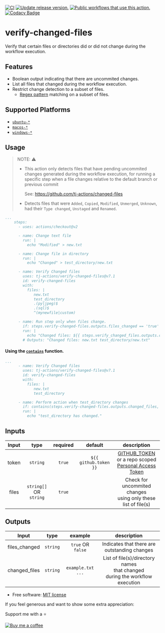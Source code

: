 [![CI](https://github.com/tj-actions/verify-changed-files/workflows/CI/badge.svg)](https://github.com/tj-actions/verify-changed-files/actions?query=workflow%3ACI)
[![Update release version.](https://github.com/tj-actions/verify-changed-files/workflows/Update%20release%20version./badge.svg)](https://github.com/tj-actions/verify-changed-files/actions?query=workflow%3A%22Update+release+version.%22)
[![Public workflows that use this action.](https://img.shields.io/endpoint?url=https%3A%2F%2Fapi-tj-actions1.vercel.app%2Fapi%2Fgithub-actions%2Fused-by%3Faction%3Dtj-actions%2Fverify-changed-files%26badge%3Dtrue)](https://github.com/search?o=desc\&q=tj-actions+verify-changed-files+path%3A.github%2Fworkflows+language%3AYAML\&s=\&type=Code) [![Codacy Badge](https://app.codacy.com/project/badge/Grade/c1072f71723849ef96605d69e90be07a)](https://www.codacy.com/gh/tj-actions/verify-changed-files/dashboard?utm_source=github.com\&utm_medium=referral\&utm_content=tj-actions/verify-changed-files\&utm_campaign=Badge_Grade)

# verify-changed-files

Verify that certain files or directories did or did not change during the workflow execution.

## Features

*   Boolean output indicating that there are uncommited changes.
*   List all files that changed during the workflow execution.
*   Restrict change detection to a subset of files.
    *   [Regex pattern](https://www.gnu.org/software/grep/manual/grep.html#Regular-Expressions) matching on a subset of files.

## Supported Platforms

*   [`ubuntu-*`](https://docs.github.com/en/actions/reference/workflow-syntax-for-github-actions#jobsjob_idruns-on)
*   [`macos-*`](https://docs.github.com/en/actions/reference/workflow-syntax-for-github-actions#jobsjob_idruns-on)
*   [`windows-*`](https://docs.github.com/en/actions/reference/workflow-syntax-for-github-actions#jobsjob_idruns-on)

## Usage

> NOTE: :warning:
>
> *   This action only detects files that have pending uncommited changes generated during the workflow execution, for running a specific step when a file changes relative to the default branch or previous commit
>
>     See: https://github.com/tj-actions/changed-files
> *   Detects files that were `Added`, `Copied`, `Modified`, `Unmerged`, `Unknown`, had their `Type changed`, `Unstaged` and `Renamed`.

```yaml
...
    steps:
      - uses: actions/checkout@v2

      - name: Change text file
        run: |
          echo "Modified" > new.txt

      - name: Change file in directory
        run: |
          echo "Changed" > test_directory/new.txt

      - name: Verify Changed files
        uses: tj-actions/verify-changed-files@v7.1
        id: verify-changed-files
        with:
          files: |
             new.txt
             test_directory
             .(py|jpeg)$
             .(sql)$
             ^(mynewfile|custom)

      - name: Run step only when files change.
        if: steps.verify-changed-files.outputs.files_changed == 'true'
        run: |
          echo "Changed files: ${{ steps.verify_changed_files.outputs.changed_files }}"
        # Outputs: "Changed files: new.txt test_directory/new.txt"
```

#### Using the [`contains`](https://docs.github.com/en/actions/reference/context-and-expression-syntax-for-github-actions#contains) function.

```yaml
...
      - name: Verify Changed files
        uses: tj-actions/verify-changed-files@v7.1
        id: verify-changed-files
        with:
          files: |
             new.txt
             test_directory

      - name: Perform action when test_directory changes
        if: contains(steps.verify-changed-files.outputs.changed_files, 'test_directory')
        run: |
          echo "test_directory has changed."
```

## Inputs

|   Input       |    type     |  required      |  default                      |  description               |
|:-------------:|:-----------:|:--------------:|:-----------------------------:|:--------------------------:|
| token         |  `string`   |    `true`     | `${{ github.token }}`  <br/>  | [GITHUB_TOKEN](https://docs.github.com/en/free-pro-team@latest/actions/reference/authentication-in-a-workflow#using-the-github_token-in-a-workflow) <br /> or a repo scoped <br /> [Personal Access Token](https://docs.github.com/en/free-pro-team@latest/github/authenticating-to-github/creating-a-personal-access-token) |
| files         |  `string[]` OR `string`  |    `true`     |                               |  Check for uncommited changes <br> using only these list of file(s)  |

## Outputs

|   Input       |    type     |  example      |  description               |
|:-------------:|:-----------:|:-------------:|:--------------------------:|
| files_changed |  `string`  |  `true` OR `false`       | Indicates that there are outstanding changes |
| changed_files |  `string`    |  `example.txt ...`      | List of file(s)/directory names <br/> that changed <br/> during the workflow execution |

*   Free software: [MIT license](LICENSE)

If you feel generous and want to show some extra appreciation:

Support me with a :star:

[![Buy me a coffee][buymeacoffee-shield]][buymeacoffee]

[buymeacoffee]: https://www.buymeacoffee.com/jackton1

[buymeacoffee-shield]: https://www.buymeacoffee.com/assets/img/custom_images/orange_img.png
